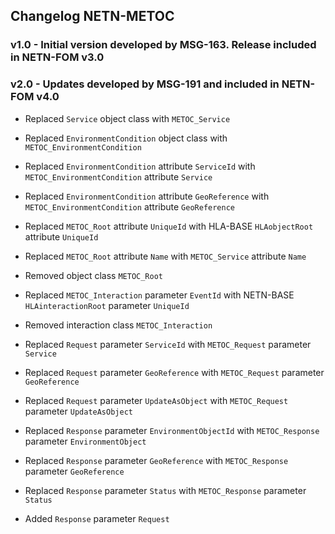 ## Changelog NETN-METOC

### v1.0 - Initial version developed by MSG-163. Release included in NETN-FOM v3.0



### v2.0 - Updates developed by MSG-191 and included in NETN-FOM v4.0

* Replaced `Service` object class with `METOC_Service`
* Replaced `EnvironmentCondition` object class with `METOC_EnvironmentCondition`
* Replaced `EnvironmentCondition` attribute `ServiceId` with `METOC_EnvironmentCondition` attribute `Service`
* Replaced `EnvironmentCondition` attribute `GeoReference` with `METOC_EnvironmentCondition` attribute `GeoReference`
* Replaced `METOC_Root` attribute `UniqueId` with HLA-BASE `HLAobjectRoot` attribute `UniqueId`
* Replaced `METOC_Root` attribute `Name` with `METOC_Service` attribute `Name`
* Removed object class `METOC_Root`

* Replaced `METOC_Interaction` parameter `EventId` with NETN-BASE `HLAinteractionRoot` parameter `UniqueId`
* Removed interaction class `METOC_Interaction`

* Replaced `Request` parameter `ServiceId` with `METOC_Request` parameter `Service`
* Replaced `Request` parameter `GeoReference` with `METOC_Request` parameter `GeoReference`
* Replaced `Request` parameter `UpdateAsObject` with `METOC_Request` parameter `UpdateAsObject`

* Replaced `Response` parameter `EnvironmentObjectId` with `METOC_Response` parameter `EnvironmentObject`
* Replaced `Response` parameter `GeoReference` with `METOC_Response` parameter `GeoReference`
* Replaced `Response` parameter `Status` with `METOC_Response` parameter `Status`
* Added `Response` parameter `Request`

